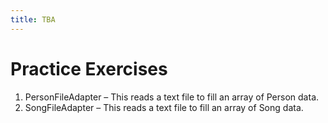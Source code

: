 ```yaml
---
title: TBA
---
```

# Practice Exercises

1. PersonFileAdapter – This reads a text file to fill an array of Person data.
2. SongFileAdapter – This reads a text file to fill an array of Song data.
